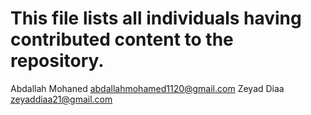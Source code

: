 # This file lists all individuals having contributed content to the repository.

Abdallah Mohaned <abdallahmohamed1120@gmail.com>
Zeyad Diaa <zeyaddiaa21@gmail.com>
